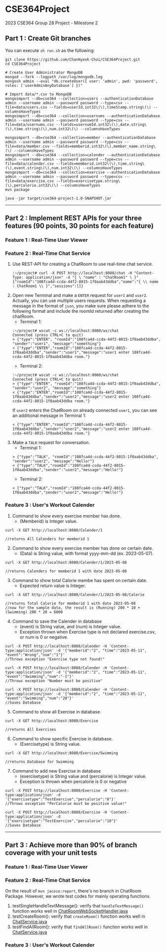 # CSE364Project
2023 CSE364 Group 28 Project - Milestone 2

## Part 1 : Create Git branches

You can execute `sh run.sh` as the following:
```
git clone https://github.com/ChanHyeok-Choi/CSE364Project.git
cd CSE364Project

# Create User Administrator MongoDB
mongod --fork --logpath /var/log/mongodb.log
mongosh admin --eval "db.createUser({ user: 'admin', pwd: 'password', roles: ['userAdminAnyDatabase'] })"

# Import data/*.csv to MongoDB
mongoimport --db=cse364 --collection=users --authenticationDatabase admin --username admin --password password --type=csv --file=data/users.csv --fields=userId.int32\(\),timeStamp.string\(\) --columnsHaveTypes
mongoimport --db=cse364 --collection=usernums --authenticationDatabase admin --username admin --password password --type=csv --file=data/usernums.csv --fields=usernumId.int32\(\),date.string\(\),time.string\(\),num.int32\(\) --columnsHaveTypes

mongoimport --db=cse364 --collection=member --authenticationDatabase admin --username admin --password password --type=csv --file=data/member.csv --fields=memberid.int32\(\),member_name.string\(\) --columnsHaveTypes
mongoimport --db=cse364 --collection=calender --authenticationDatabase admin --username admin --password password --type=csv --file=data/calender.csv --fields=memberid.int32\(\),time.string\(\),event.string\(\),num.int32\(\) --columnsHaveTypes
mongoimport --db=cse364 --collection=exercise --authenticationDatabase admin --username admin --password password --type=csv --file=data/exercise.csv --fields=exercisetype.string\(\),percalorie.int32\(\) --columnsHaveTypes
mvn package

java -jar target/cse364-project-1.0-SNAPSHOT.jar
```

---

## Part 2 : Implement REST APIs for your three features (90 points, 30 points for each feature)

### Feature 1 : Real-Time User Viewer

### Feature 2 : Real-Time Chat Service

1. Use REST-API for creating a ChatRoom to use real-time chat service.
   ```
   :~/project# curl -X POST http://localhost:8080/chat -H "Content-Type: application/json" -d "{ \ "name" : "ChatRoom1" \ }"
   {"roomId":"108fca4d-ccda-44f2-8015-1f0aab43ddba","name":"{ \\ name : ChatRoom1 \\ }","sessions":[]}
   ```
2. Open new Terminal and make a `ENTER` request for `user1` and `user2`. Actually, you can use multiple users requests. 
   When requesting a message in the format of `json`, you make sure please adhere to the following format and include the roomId returned after creating the chatRoom. 
   * Terminal 1:
   ```
   :~/project# wscat -c ws://localhost:8080/ws/chat
   Connected (press CTRL+C to quit)
   > {"type":"ENTER", "roomId":"108fca4d-ccda-44f2-8015-1f0aab43ddba", "sender":"user1", "message":"something"}
   < {"type":"ENTER","roomId":"108fca4d-ccda-44f2-8015-1f0aab43ddba","sender":"user1","message":"user1 enter 108fca4d-ccda-44f2-8015-1f0aab43ddba room."}
   ```
   * Terminal 2:
   ```
   :~/project# wscat -c ws://localhost:8080/ws/chat
   Connected (press CTRL+C to quit)
   > {"type":"ENTER", "roomId":"108fca4d-ccda-44f2-8015-1f0aab43ddba", "sender":"user2", "message":"something"}
   < {"type":"ENTER","roomId":"108fca4d-ccda-44f2-8015-1f0aab43ddba","sender":"user2","message":"user2 enter 108fca4d-ccda-44f2-8015-1f0aab43ddba room."}
   ```
   If `user2` enters the ChatRoom on already connected `user1`, you can see an additional message in Terminal 1:
   ```
   < {"type":"ENTER","roomId":"108fca4d-ccda-44f2-8015-1f0aab43ddba","sender":"user2","message":"user2 enter 108fca4d-ccda-44f2-8015-1f0aab43ddba room."}
   ```
3. Make a `TALK` request for conversation.
   * Terminal 1:
   ```
   > {"type":"TALK", "roomId":"108fca4d-ccda-44f2-8015-1f0aab43ddba", "sender":"user2", "message":"Hello!"}
   < {"type":"TALK","roomId":"108fca4d-ccda-44f2-8015-1f0aab43ddba","sender":"user2","message":"Hello!"}
   ```
   * Terminal 2:
   ```
   < {"type":"TALK","roomId":"108fca4d-ccda-44f2-8015-1f0aab43ddba","sender":"user2","message":"Hello!"}
   ```

### Feature 3 : User's Workout Calender


1. Command to show every exercise member has done.
   * (Memberid) is Integer value.
```
curl -X GET http://localhost:8080/Calender/1

//returns All Calenders for memberid 1
```

2. Command to show every exercise member has done on certain date.
   * (Data) is String value, with format yyyy-mm-dd (ex. 2023-05-07).
```
curl -X GET http://localhost:8080/Calender/1/2023-05-08

//returns Calenders for memberid 1 with date 2023-05-08
```

3. Command to show total Calorie membe has spent on certain date.
   * Expected return value is Integer.
```
curl -X GET http://localhost:8080/Calender/1/2023-05-08/Calorie

//returns Total Calorie for memberid 1 with date 2023-05-08
//now for the sample data, the result is (Running) 200 * 10 + (Swimming) 200 * 20 = 6000
```

4. Command to save the Calender in database
   * (event) is String value, and (num) is Integer value.
   * Exception thrown when Exercise type is not declared exercise.csv, or num is 0 or negative.
```
curl -X POST http://localhost:8080/Calender -H 'Content-type:application/json' -d '{"memberid":"2", "time":"2023-05-11", "event":"Wrong","num":"1"}'
//Throws exception "Exercise type not found!"

curl -X POST http://localhost:8080/Calender -H 'Content-type:application/json' -d '{"memberid":"2", "time":"2023-05-11", "event":"Swimming","num":"-1"}'
//Throws exception "Number must be positive"

curl -X POST http://localhost:8080/Calender -H 'Content-type:application/json' -d '{"memberid":"2", "time":"2023-05-11", "event":"Swimming","num":"20"}'
//Saves Database
```

5. Command to show all Exercise in database.
```
curl -X GET http://localhost:8080/Exercise

//returns All Exercises
```

6. Command to show specific Exercise in database.
   * (Exercisetype) is String value.
```
curl -X GET http://localhost:8080/Exercise/Swimming

//returns Database for Swimming
```

7. Command to add new Exercise in database
   * (exercisetype) is String value and (percalorie) is Integer value.
   * Exception is thrown when percalorie is 0 or negative
```
curl -X POST http://localhost:8080/Exercise -H 'Content-type:application/json' -d '{"exercisetype":"TestExercise","percalorie":"0"}'
//Throws exception "PerCalorie must be positive value!"

curl -X POST http://localhost:8080/Exercise -H 'Content-type:application/json' -d '{"exercisetype":"TestExercise","percalorie":"10"}'
//Saves Database
```

---
  
## Part 3 : Achieve more than 90% of branch coverage with your unit tests

### Feature 1 : Real-Time User Viewer

### Feature 2 : Real-Time Chat Service
   On the result of `mvn jacoco:report`, there's no branch in ChatRoom Package.
   However, we wrote test codes for mainly operating functions.
1. testSingleHandleTextMessage(): verify that `handleTextMessage()` function works well in [ChatRoomWebSocketHandler.java](src/main/java/com/unistgympeople/chatRoom/handler/ChatRoomWebSocketHandler.java)
2. testCreateRoom(): verify that `createRoom()` function works well in [ChatService.java](src/main/java/com/unistgympeople/chatRoom/service/ChatService.java)
3. testFindAllRoom(): verify that `findAllRoom()` function works well in [ChatService.java](src/main/java/com/unistgympeople/chatRoom/service/ChatService.java)

### Feature 3 : User's Workout Calender
